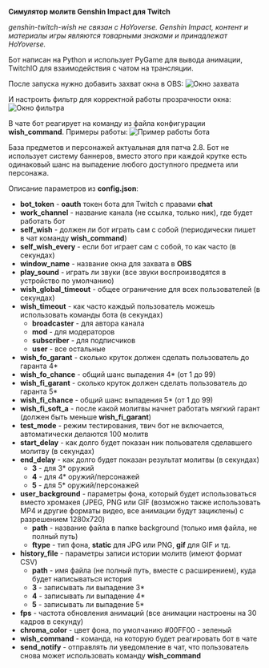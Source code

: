 **Симулятор молитв Genshin Impact для Twitch**

*genshin-twitch-wish не связан с HoYoverse. Genshin Impact, контент и материалы игры являются товарными знаками и принадлежат HoYoverse.*

Бот написан на Python и использует PyGame для вывода анимации, TwitchIO для взаимодействия с чатом на трансляции.

После запуска нужно добавить захват окна в OBS:
![Окно захвата](https://sun9-8.userapi.com/impf/pAESgu_LD0KJp2P7ABr8u2renAdz9HBMxy60HQ/Sxxgzt6h_Ao.jpg?size=724x511&quality=96&sign=1ff1d15cac089fd88ff3fb4f176af17f&type=album)

И настроить фильтр для корректной работы прозрачности окна:
![Окно фильтра](https://sun9-1.userapi.com/s/v1/if2/1HahxRWaJBF1kzE3BaChFSsMspC-LWBOcPf-kcj_f9g52D-Ia53P2osjQkR4F4wZXmfmu2-Gaavy5D7rU78ilhnS.jpg?size=861x757&quality=96&type=album)

В чате бот реагирует на команду из файла конфигурации **wish_command**. Примеры работы:
![Пример работы бота](https://sun9-63.userapi.com/impf/VUBcsjyNwLuwAvcEcP4bflMsJz0JYtLOTm0gXQ/dCB9_I5UULE.jpg?size=1604x743&quality=96&sign=82f96fda9e09b62b29dd2935eee65953&type=album)

База предметов и персонажей актуальная для патча 2.8. Бот не использует систему баннеров, вместо этого при каждой крутке есть одинаковый шанс на выпадение любого доступного предмета или персонажа.

Описание параметров из **config.json**:

 - **bot_token** - **oauth** токен бота для Twitch с правами **chat**
 - **work_channel** - название канала (не ссылка, только ник), где будет работать бот
 - **self_wish** - должен ли бот играть сам с собой (периодически пишет в чат команду **wish_command**)
 - **self_wish_every** - если бот играет сам с собой, то как часто (в секундах)
 - **window_name** - название окна для захвата в **OBS**
 - **play_sound** - играть ли звуки (все звуки воспроизводятся в устройство по умолчанию)
 - **wish_global_timeout** - общее ограничение для всех пользователей (в секундах)
 - **wish_timeout** - как часто каждый пользователь можешь использовать команды бота (в секундах)
   - **broadcaster** - для автора канала
   - **mod** - для модераторов
   - **subscriber** - для подписчиков
   - **user** - все остальные
 - **wish_fo_garant** - сколько круток должен сделать пользователь до гаранта 4*
 - **wish_fo_chance** - общий шанс выпадения 4* (от 1 до 99)
 - **wish_fi_garant** - сколько круток должен сделать пользователь до гаранта 5*
 - **wish_fi_chance** - общий шанс выпадения 5* (от 1 до 99)
 - **wish_fi_soft_a** - после какой молитвы начнет работать мягкий гарант (должен быть меньше **wish_fi_garant**)
 - **test_mode** - режим тестирования, твич бот не включается, автоматически делаются 100 молитв
 - **start_delay** - как долго будет показан ник польователя сделавшего молитву (в секундах)
 - **end_delay** - как долго будет показан результат молитвы (в секундах)
   - **3** - для 3* оружий
   - **4** - для 4* оружий/персонажей
   - **5** - для 5* оружий/персонажей
 - **user_background** - параметры фона, который будет использоваться вместо хромакея (JPEG, PNG или GIF (возможно также использовать MP4 и другие форматы видео, все анимации будут зациклены) с разрешением 1280х720)
   - **path** - название файла в папке background (только имя файла, не полный путь)
   - **ftype** - тип фона, **static** для JPG или PNG, **gif** для GIF и тд.
 - **history_file** - параметры записи истории молитв (имеют формат CSV)
   - **path** - имя файла (не полный путь, вместе с расширением), куда будет написываться история
   - **3** - записывать ли выпадение 3*
   - **4** - записывать ли выпадение 4*
   - **5** - записывать ли выпадение 5*
 - **fps** - частота обновления анимаций (все анимации настроены на 30 кадров в секунду)
 - **chroma_color** - цвет фона, по умолчанию #00FF00 - зеленый
 - **wish_command** - команда, на которую будет реагировать бот в чате
 - **send_notify** - отправлять ли уведомление в чат, что пользователь снова может использовать команду **wish_command**

